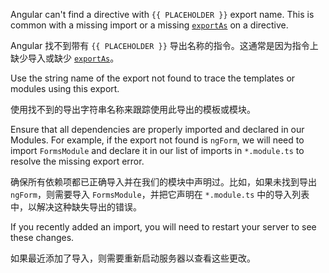 Angular can't find a directive with `{{ PLACEHOLDER }}` export name.
This is common with a missing import or a missing [`exportAs`](api/core/Directive#exportAs) on a directive.

Angular 找不到带有 `{{ PLACEHOLDER }}` 导出名称的指令。这通常是因为指令上缺少导入或缺少 [`exportAs`](api/core/Directive#exportAs)。

Use the string name of the export not found to trace the templates or modules using this export.

使用找不到的导出字符串名称来跟踪使用此导出的模板或模块。

Ensure that all dependencies are properly imported and declared in our Modules.
For example, if the export not found is `ngForm`, we will need to import `FormsModule` and declare it in our list of imports in `*.module.ts` to resolve the missing export error.

确保所有依赖项都已正确导入并在我们的模块中声明过。比如，如果未找到导出 `ngForm`，则需要导入 `FormsModule`，并把它声明在 `*.module.ts` 中的导入列表中，以解决这种缺失导出的错误。

If you recently added an import, you will need to restart your server to see these changes.

如果最近添加了导入，则需要重新启动服务器以查看这些更改。